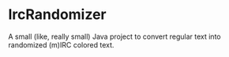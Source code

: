 IrcRandomizer
=============

A small (like, really small) Java project to convert regular text into randomized (m)IRC colored text.
